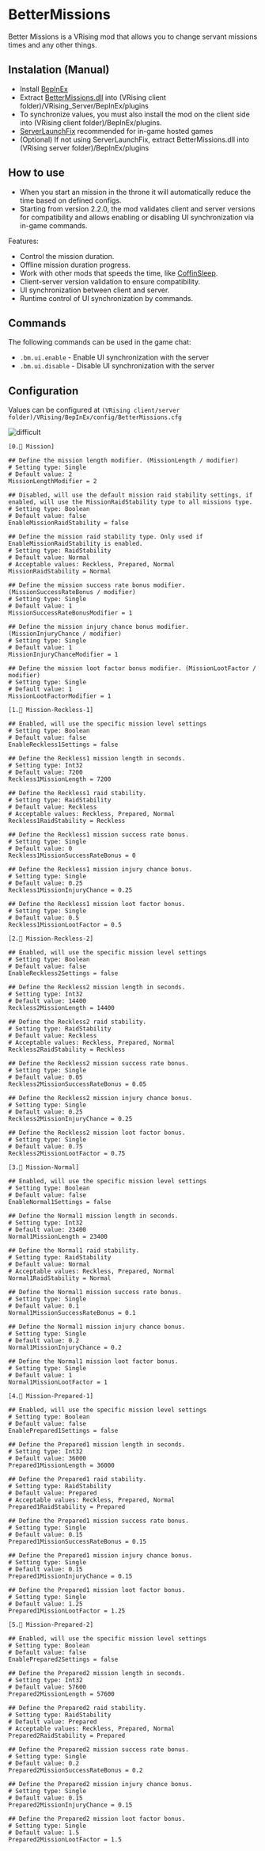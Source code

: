 # BetterMissions

Better Missions is a VRising mod that allows you to change servant missions times and any other things.

## Instalation (Manual)

- Install [BepInEx](https://thunderstore.io/c/v-rising/p/BepInEx/BepInExPack_V_Rising/)
- Extract [BetterMissions.dll](https://github.com/caioreix/BetterMissions/releases) into (VRising client folder)/VRising_Server/BepInEx/plugins
- To synchronize values, you must also install the mod on the client side into (VRising client folder)/BepInEx/plugins.
- [ServerLaunchFix](https://v-rising.thunderstore.io/package/Mythic/ServerLaunchFix/) recommended for in-game hosted
  games
- (Optional) If not using ServerLaunchFix, extract BetterMissions.dll into (VRising server folder)/BepInEx/plugins

## How to use

- When you start an mission in the throne it will automatically reduce the time based on defined configs.
- Starting from version 2.2.0, the mod validates client and server versions for compatibility and allows enabling or disabling UI synchronization via in-game commands.

Features:

- Control the mission duration.
- Offline mission duration progress.
- Work with other mods that speeds the time, like [CoffinSleep](https://github.com/caioreix/CoffinSleep).
- Client-server version validation to ensure compatibility.
- UI synchronization between client and server.
- Runtime control of UI synchronization by commands.

## Commands

The following commands can be used in the game chat:

- `.bm.ui.enable` - Enable UI synchronization with the server
- `.bm.ui.disable` - Disable UI synchronization with the server

## Configuration

Values can be configured at `(VRising client/server folder)/VRising/BepInEx/config/BetterMissions.cfg`

![difficult](./difficult.gif)

```
[0.🚩 Mission]

## Define the mission length modifier. (MissionLength / modifier)
# Setting type: Single
# Default value: 2
MissionLengthModifier = 2

## Disabled, will use the default mission raid stability settings, if enabled, will use the MissionRaidStability type to all missions type.
# Setting type: Boolean
# Default value: false
EnableMissionRaidStability = false

## Define the mission raid stability type. Only used if EnableMissionRaidStability is enabled.
# Setting type: RaidStability
# Default value: Normal
# Acceptable values: Reckless, Prepared, Normal
MissionRaidStability = Normal

## Define the mission success rate bonus modifier. (MissionSuccessRateBonus / modifier)
# Setting type: Single
# Default value: 1
MissionSuccessRateBonusModifier = 1

## Define the mission injury chance bonus modifier. (MissionInjuryChance / modifier)
# Setting type: Single
# Default value: 1
MissionInjuryChanceModifier = 1

## Define the mission loot factor bonus modifier. (MissionLootFactor / modifier)
# Setting type: Single
# Default value: 1
MissionLootFactorModifier = 1

[1.🚩 Mission-Reckless-1]

## Enabled, will use the specific mission level settings
# Setting type: Boolean
# Default value: false
EnableReckless1Settings = false

## Define the Reckless1 mission length in seconds.
# Setting type: Int32
# Default value: 7200
Reckless1MissionLength = 7200

## Define the Reckless1 raid stability.
# Setting type: RaidStability
# Default value: Reckless
# Acceptable values: Reckless, Prepared, Normal
Reckless1RaidStability = Reckless

## Define the Reckless1 mission success rate bonus.
# Setting type: Single
# Default value: 0
Reckless1MissionSuccessRateBonus = 0

## Define the Reckless1 mission injury chance bonus.
# Setting type: Single
# Default value: 0.25
Reckless1MissionInjuryChance = 0.25

## Define the Reckless1 mission loot factor bonus.
# Setting type: Single
# Default value: 0.5
Reckless1MissionLootFactor = 0.5

[2.🚩 Mission-Reckless-2]

## Enabled, will use the specific mission level settings
# Setting type: Boolean
# Default value: false
EnableReckless2Settings = false

## Define the Reckless2 mission length in seconds.
# Setting type: Int32
# Default value: 14400
Reckless2MissionLength = 14400

## Define the Reckless2 raid stability.
# Setting type: RaidStability
# Default value: Reckless
# Acceptable values: Reckless, Prepared, Normal
Reckless2RaidStability = Reckless

## Define the Reckless2 mission success rate bonus.
# Setting type: Single
# Default value: 0.05
Reckless2MissionSuccessRateBonus = 0.05

## Define the Reckless2 mission injury chance bonus.
# Setting type: Single
# Default value: 0.25
Reckless2MissionInjuryChance = 0.25

## Define the Reckless2 mission loot factor bonus.
# Setting type: Single
# Default value: 0.75
Reckless2MissionLootFactor = 0.75

[3.🚩 Mission-Normal]

## Enabled, will use the specific mission level settings
# Setting type: Boolean
# Default value: false
EnableNormal1Settings = false

## Define the Normal1 mission length in seconds.
# Setting type: Int32
# Default value: 23400
Normal1MissionLength = 23400

## Define the Normal1 raid stability.
# Setting type: RaidStability
# Default value: Normal
# Acceptable values: Reckless, Prepared, Normal
Normal1RaidStability = Normal

## Define the Normal1 mission success rate bonus.
# Setting type: Single
# Default value: 0.1
Normal1MissionSuccessRateBonus = 0.1

## Define the Normal1 mission injury chance bonus.
# Setting type: Single
# Default value: 0.2
Normal1MissionInjuryChance = 0.2

## Define the Normal1 mission loot factor bonus.
# Setting type: Single
# Default value: 1
Normal1MissionLootFactor = 1

[4.🚩 Mission-Prepared-1]

## Enabled, will use the specific mission level settings
# Setting type: Boolean
# Default value: false
EnablePrepared1Settings = false

## Define the Prepared1 mission length in seconds.
# Setting type: Int32
# Default value: 36000
Prepared1MissionLength = 36000

## Define the Prepared1 raid stability.
# Setting type: RaidStability
# Default value: Prepared
# Acceptable values: Reckless, Prepared, Normal
Prepared1RaidStability = Prepared

## Define the Prepared1 mission success rate bonus.
# Setting type: Single
# Default value: 0.15
Prepared1MissionSuccessRateBonus = 0.15

## Define the Prepared1 mission injury chance bonus.
# Setting type: Single
# Default value: 0.15
Prepared1MissionInjuryChance = 0.15

## Define the Prepared1 mission loot factor bonus.
# Setting type: Single
# Default value: 1.25
Prepared1MissionLootFactor = 1.25

[5.🚩 Mission-Prepared-2]

## Enabled, will use the specific mission level settings
# Setting type: Boolean
# Default value: false
EnablePrepared2Settings = false

## Define the Prepared2 mission length in seconds.
# Setting type: Int32
# Default value: 57600
Prepared2MissionLength = 57600

## Define the Prepared2 raid stability.
# Setting type: RaidStability
# Default value: Prepared
# Acceptable values: Reckless, Prepared, Normal
Prepared2RaidStability = Prepared

## Define the Prepared2 mission success rate bonus.
# Setting type: Single
# Default value: 0.2
Prepared2MissionSuccessRateBonus = 0.2

## Define the Prepared2 mission injury chance bonus.
# Setting type: Single
# Default value: 0.15
Prepared2MissionInjuryChance = 0.15

## Define the Prepared2 mission loot factor bonus.
# Setting type: Single
# Default value: 1.5
Prepared2MissionLootFactor = 1.5
```
